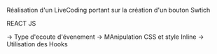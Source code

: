 Réalisation d'un LiveCoding portant sur la création d'un bouton Swtich 

REACT JS 

-> Type d'ecoute d'évenement
-> MAnipulation CSS et style Inline
-> Utilisation des Hooks
